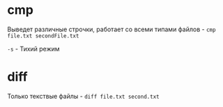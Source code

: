# cmp

Выведет различные строчки, работает со всеми типами файлов - ```cmp file.txt secondFile.txt```  

```-s``` - Тихий режим

# diff
Только текствые файлы - ```diff file.txt second.txt```
